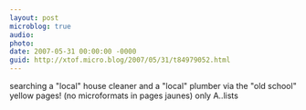 ```yaml
---
layout: post
microblog: true
audio: 
photo: 
date: 2007-05-31 00:00:00 -0000
guid: http://xtof.micro.blog/2007/05/31/t84979052.html
---
```

searching a "local" house cleaner and a "local" plumber via the "old school" yellow pages! (no microformats in pages jaunes) only A..lists
